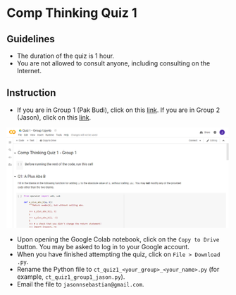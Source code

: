 # Comp Thinking Quiz 1

## Guidelines

- The duration of the quiz is 1 hour.
- You are not allowed to consult anyone, including consulting on the Internet.

## Instruction

- If you are in Group 1 (Pak Budi), click on this [link](https://colab.research.google.com/drive/1K9LAi3nNDEPspY2ic-il5RDmcKaLwh6m). If you are in Group 2 (Jason), click on this [link](https://colab.research.google.com/drive/1n3e2L-r8kax23ACzgiW91TnfG_1M0lDG).

![](docs/1.png)

- Upon opening the Google Colab notebook, click on the `Copy to Drive` button. You may be asked to log in to your Google account. 
- When you have finished attempting the quiz, click on `File > Download .py`.
- Rename the Python file to `ct_quiz1_<your_group>_<your_name>.py` (for example, `ct_quiz1_group1_jason.py`).
- Email the file to `jasonnsebastian@gmail.com`.
